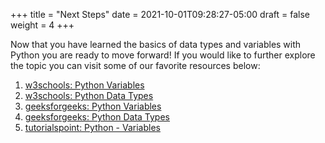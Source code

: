 +++
title = "Next Steps"
date = 2021-10-01T09:28:27-05:00
draft = false
weight = 4
+++

Now that you have learned the basics of data types and variables with Python you are ready to move forward! If you would like to further explore the topic you can visit some of our favorite resources below:

1. [w3schools: Python Variables](https://www.w3schools.com/python/python_variables.asp)
1. [w3schools: Python Data Types](https://www.w3schools.com/python/python_datatypes.asp)
1. [geeksforgeeks: Python Variables](https://www.geeksforgeeks.org/python-variables/)
1. [geeksforgeeks: Python Data Types](https://www.geeksforgeeks.org/python-data-types/)
1. [tutorialspoint: Python - Variables](https://www.tutorialspoint.com/python/python_variables.htm)